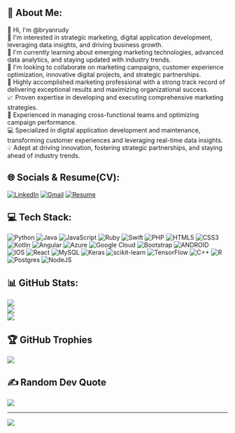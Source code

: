 ## 💫 About Me:
👋 Hi, I'm @bryanrudy<br>👀 I'm interested in strategic marketing, digital application development, leveraging data insights, and driving business growth.<br>🌱 I'm currently learning about emerging marketing technologies, advanced data analytics, and staying updated with industry trends.<br>💞️ I'm looking to collaborate on marketing campaigns, customer experience optimization, innovative digital projects, and strategic partnerships.<br>🚀 Highly accomplished marketing professional with a strong track record of delivering exceptional results and maximizing organizational success.<br>📈 Proven expertise in developing and executing comprehensive marketing strategies.<br>👥 Experienced in managing cross-functional teams and optimizing campaign performance.<br>💻 Specialized in digital application development and maintenance, transforming customer experiences and leveraging real-time data insights.<br>💡 Adept at driving innovation, fostering strategic partnerships, and staying ahead of industry trends.


## 🌐 Socials & Resume(CV):
[![LinkedIn](https://img.shields.io/badge/LinkedIn-%230077B5.svg?logo=linkedin&logoColor=white)](https://www.linkedin.com/in/bryan-gonzales-074b75180/) [![Gmail](https://img.shields.io/badge/Gmail-%23D14836.svg?logo=gmail&logoColor=white)](mailto:Bryanrudy@outlook.com) [![Resume](https://img.shields.io/badge/Resume(CV)-%2312100E.svg?logo=resume&logoColor=white)](https://www.mediafire.com/file/ynpoi93yv3murej/BryanGonzales-Resume%2528CV%2529.docx/file) 


## 💻 Tech Stack:
![Python](https://img.shields.io/badge/python-3670A0?style=for-the-badge&logo=python&logoColor=ffdd54) ![Java](https://img.shields.io/badge/java-%23ED8B00.svg?style=for-the-badge&logo=java&logoColor=white) ![JavaScript](https://img.shields.io/badge/javascript-%23323330.svg?style=for-the-badge&logo=javascript&logoColor=%23F7DF1E) ![Ruby](https://img.shields.io/badge/ruby-%23CC342D.svg?style=for-the-badge&logo=ruby&logoColor=white) ![Swift](https://img.shields.io/badge/swift-F54A2A?style=for-the-badge&logo=swift&logoColor=white) ![PHP](https://img.shields.io/badge/php-%23777BB4.svg?style=for-the-badge&logo=php&logoColor=white) ![HTML5](https://img.shields.io/badge/html5-%23E34F26.svg?style=for-the-badge&logo=html5&logoColor=white) ![CSS3](https://img.shields.io/badge/css3-%231572B6.svg?style=for-the-badge&logo=css3&logoColor=white) ![Kotlin](https://img.shields.io/badge/kotlin-%230095D5.svg?style=for-the-badge&logo=kotlin&logoColor=white) ![Angular](https://img.shields.io/badge/angular-%23DD0031.svg?style=for-the-badge&logo=angular&logoColor=white) ![Azure](https://img.shields.io/badge/azure-%230072C6.svg?style=for-the-badge&logo=azure-devops&logoColor=white) ![Google Cloud](https://img.shields.io/badge/Google%20Cloud-%234285F4.svg?style=for-the-badge&logo=google-cloud&logoColor=white) ![Bootstrap](https://img.shields.io/badge/bootstrap-%23563D7C.svg?style=for-the-badge&logo=bootstrap&logoColor=white) ![ANDROID](https://img.shields.io/badge/android-%2320232a.svg?style=for-the-badge&logo=android&logoColor=%a4c639) ![IOS](https://img.shields.io/badge/IOS-%2320232a.svg?style=for-the-badge&logo=apple&logoColor=white) ![React](https://img.shields.io/badge/react-%2320232a.svg?style=for-the-badge&logo=react&logoColor=%2361DAFB) ![MySQL](https://img.shields.io/badge/mysql-%2300f.svg?style=for-the-badge&logo=mysql&logoColor=white) ![Keras](https://img.shields.io/badge/Keras-%23D00000.svg?style=for-the-badge&logo=Keras&logoColor=white) ![scikit-learn](https://img.shields.io/badge/scikit--learn-%23F7931E.svg?style=for-the-badge&logo=scikit-learn&logoColor=white) ![TensorFlow](https://img.shields.io/badge/TensorFlow-%23FF6F00.svg?style=for-the-badge&logo=TensorFlow&logoColor=white) ![C++](https://img.shields.io/badge/c++-%2300599C.svg?style=for-the-badge&logo=c%2B%2B&logoColor=white) ![R](https://img.shields.io/badge/r-%23276DC3.svg?style=for-the-badge&logo=r&logoColor=white) ![Postgres](https://img.shields.io/badge/postgres-%23316192.svg?style=for-the-badge&logo=postgresql&logoColor=white) ![NodeJS](https://img.shields.io/badge/node.js-6DA55F?style=for-the-badge&logo=node.js&logoColor=white)
## 📊 GitHub Stats:
![](https://github-readme-stats.vercel.app/api?username=bryanrudy&theme=dark&hide_border=false&include_all_commits=true&count_private=true)<br/>
![](https://github-readme-streak-stats.herokuapp.com/?user=bryanrudy&theme=dark&hide_border=false)<br/>
![](https://github-readme-stats.vercel.app/api/top-langs/?username=bryanrudy&theme=dark&hide_border=false&include_all_commits=true&count_private=true&layout=compact)

## 🏆 GitHub Trophies
![](https://github-profile-trophy.vercel.app/?username=bryanrudy&theme=radical&no-frame=false&no-bg=true&margin-w=4)

## ✍️ Random Dev Quote
![](https://quotes-github-readme.vercel.app/api?type=horizontal&theme=radical)


---
[![](https://visitcount.itsvg.in/api?id=bryanrudy&icon=0&color=0)](https://visitcount.itsvg.in)

<!-- Proudly created with GPRM ( https://gprm.itsvg.in ) -->
